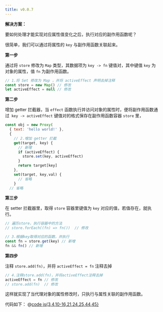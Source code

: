 ```yaml
---
title: v0.0.7
---
```


**解决方案：**

要如何处理才能实现对应属性值变化之后，执行对应的副作用函数呢？

很简单，我们可以通过将属性的 `key` 与副作用函数关联起来。

**第一步**

通过将 `store` 修改为 `Map` 类型，其数据项为 `key -> fn` 键值对，其中键值 `key` 为对象的属性，值 `fn` 为副作用函数。

```js
// 1.将 Set 修改为 Map ，并将 activeEffect 声明去掉注释
const store = new Map() // 修改
let activeEffect = null // 修改
```

**第二步**

增加 getter 拦截器，当 `effect` 函数执行并访问对象的属性时，便将副作用函数通过` key -> activeEffect` 键值对的格式保存在副作用函数容器 `store` 里，

```js
const obj = new Proxy(
  { text: 'hello world!' },
  {
    // 2.增加 getter 拦截
    get(target, key) {
      // 新增
      if (activeEffect) {
        store.set(key, activeEffect)
      }
      return target[key]
    },
    set(target, key,val) {
      // 省略
    }
  // 省略
```

**第三步**

在 setter 拦截器里，取得 `store` 容器里键值为 `key` 对应的值，若值存在，就执行。

```js
// 遍历store，执行容器中的方法
// store.forEach((fn) => fn())  // 修改

// 3.根据key取得对应的函数，并执行
const fn = store.get(key) // 新增
fn && fn() // 新增
```

**第四步**

注释 `store.add(fn)`，并将 `activeEffect = fn` 注释去掉

```js
// 4.注释store.add(fn)，并将activeEffect注释去掉
activeEffect = fn // 修改
// store.add(fn)  // 修改
```

<Demo :content="['hello world!', 'hello vue3']"></Demo>
<Console :content="['测试多次执行 effect 方法！']"></Console>

这样就实现了当代理对象的属性修改时，只执行与属性关联的副作用函数。

代码如下：
@[code js{3,4,10-16,21,24,25,44,45}](@src/vue3/v-0.0.2/v0.1.6/index.js)
